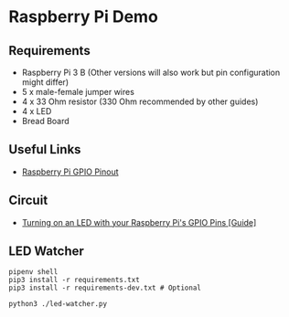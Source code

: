 # Raspberry Pi Demo

## Requirements
- Raspberry Pi 3 B (Other versions will also work but pin configuration might differ)
- 5 x male-female jumper wires
- 4 x 33 Ohm resistor (330 Ohm recommended by other guides)
- 4 x LED
- Bread Board

## Useful Links
- [Raspberry Pi GPIO Pinout](https://pinout.xyz/#)

## Circuit
- [Turning on an LED with your Raspberry Pi's GPIO Pins [Guide]](https://thepihut.com/blogs/raspberry-pi-tutorials/27968772-turning-on-an-led-with-your-raspberry-pis-gpio-pins)

## LED Watcher
```
pipenv shell
pip3 install -r requirements.txt
pip3 install -r requirements-dev.txt # Optional

python3 ./led-watcher.py
```
